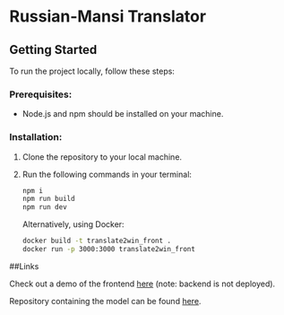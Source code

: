 # Russian-Mansi Translator

## Getting Started

To run the project locally, follow these steps:

### Prerequisites:
- Node.js and npm should be installed on your machine.

### Installation:

1. Clone the repository to your local machine.

2. Run the following commands in your terminal:

   ```bash
   npm i
   npm run build
   npm run dev 
   ```

   Alternatively, using Docker:    

    ```bash
    docker build -t translate2win_front .      
    docker run -p 3000:3000 translate2win_front
   ```



##Links

Check out a demo of the frontend [here](https://rus-mans-translator.vercel.app) (note: backend is not deployed).

Repository containing the model can be found [here](https://github.com/AITHCONTEST/Task10).


